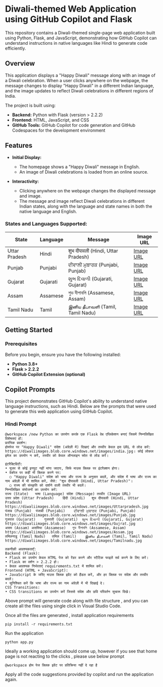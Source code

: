 # Diwali-themed Web Application using GitHub Copilot and Flask

This repository contains a Diwali-themed single-page web application built using Python, Flask, and JavaScript, demonstrating how GitHub Copilot can understand instructions in native languages like Hindi to generate code efficiently.

## Overview

This application displays a "Happy Diwali" message along with an image of a Diwali celebration. When a user clicks anywhere on the webpage, the message changes to display "Happy Diwali" in a different Indian language, and the image updates to reflect Diwali celebrations in different regions of India.

The project is built using:

- **Backend:** Python with Flask (version > 2.2.2)
- **Frontend:** HTML, JavaScript, and CSS
- **GitHub Tools:** GitHub Copilot for code generation and GitHub Codespaces for the development environment

## Features

- **Initial Display:**
  - The homepage shows a "Happy Diwali" message in English.
  - An image of Diwali celebrations is loaded from an online source.
  
- **Interactivity:**
  - Clicking anywhere on the webpage changes the displayed message and image.
  - The message and image reflect Diwali celebrations in different Indian states, along with the language and state names in both the native language and English.

### States and Languages Supported:

| State           | Language        | Message                                 | Image URL                                                       |
|-----------------|-----------------|-----------------------------------------|-----------------------------------------------------------------|
| Uttar Pradesh   | Hindi           | शुभ दीपावली (Hindi, Uttar Pradesh)      | [Image URL](https://diwaliimages.blob.core.windows.net/images/Uttarpradesh.jpg) |
| Punjab          | Punjabi         | ਦੀਵਾਲੀ ਮੁਬਾਰਕ (Punjabi, Punjab)         | [Image URL](https://diwaliimages.blob.core.windows.net/images/Punjab.jpg)      |
| Gujarat         | Gujarati        | શુભ દિવાળી (Gujarati, Gujarat)          | [Image URL](https://diwaliimages.blob.core.windows.net/images/Gujrat.jpg)      |
| Assam           | Assamese        | শুভ দীপাবলি (Assamese, Assam)           | [Image URL](https://diwaliimages.blob.core.windows.net/images/Assam.jpg)       |
| Tamil Nadu      | Tamil           | இனிய தீபாவளி (Tamil, Tamil Nadu)        | [Image URL](https://diwaliimages.blob.core.windows.net/images/Tamilnadu.jpg)   |

## Getting Started

### Prerequisites

Before you begin, ensure you have the following installed:

- **Python 3.8+**
- **Flask > 2.2.2**
- **GitHub Copilot Extension (optional)**

## Copilot Prompts

This project demonstrates GitHub Copilot's ability to understand native language instructions, such as Hindi. Below are the prompts that were used to generate this web application using GitHub Copilot.

### Hindi Prompt

```plaintext
@workspace /new Python का उपयोग करके एक Flask वेब एप्लिकेशन बनाएं जिसमें निम्नलिखित विशेषताएं हों:
प्रारंभिक प्रदर्शन:
होमपेज पर "Happy Diwali" संदेश (अंग्रेज़ी में) दिखाएं और तस्वीर केवल इस URL से लोड करें: https://diwaliimages.blob.core.windows.net/images/india.jpg। कोई लोकल इमेज का उपयोग न करें, तस्वीर को केवल ऑनलाइन स्रोत से लोड करें।

इंटरैक्टिविटी:
• यूजर से कोई इनपुट नहीं मांगा जाएगा, सिर्फ माउस क्लिक पर इंटरैक्शन होगा।
• वेबपेज पर कहीं भी क्लिक करने पर:
  ○ "Happy Diwali" संदेश को भाषा और राज्य के अनुसार बदलें, और संदेश में भाषा और राज्य का नाम अंग्रेज़ी में भी शामिल करें, जैसे: "शुभ दीपावली (Hindi, Uttar Pradesh)"।
  ○ राज्य की संस्कृति को दर्शाने वाली तस्वीर भी बदलें।
निम्नलिखित संयोजनों का उपयोग करें:
राज्य (State)	भाषा (Language)	संदेश (Message)	तस्वीर (Image URL)
उत्तर प्रदेश (Uttar Pradesh)	हिंदी (Hindi)	शुभ दीपावली (Hindi, Uttar Pradesh)	https://diwaliimages.blob.core.windows.net/images/Uttarpradesh.jpg
पंजाब (Punjab)	पंजाबी (Punjabi)	ਦੀਵਾਲੀ ਮੁਬਾਰਕ (Punjabi, Punjab)	https://diwaliimages.blob.core.windows.net/images/Punjab.jpg
गुजरात (Gujarat)	गुजराती (Gujarati)	શુભ દિવાળી (Gujarati, Gujarat)	https://diwaliimages.blob.core.windows.net/images/Gujrat.jpg
असम (Assam)	असमिया (Assamese)	শুভ দীপাবলি (Assamese, Assam)	https://diwaliimages.blob.core.windows.net/images/Assam.jpg
तमिलनाडु (Tamil Nadu)	तमिल (Tamil)	இனிய தீபாவளி (Tamil, Tamil Nadu)	https://diwaliimages.blob.core.windows.net/images/Tamilnadu.jpg

तकनीकी आवश्यकताएँ:
Backend (Flask):
• Flask का उपयोग केवल HTML पेज को रेंडर करने और स्टैटिक फाइलें सर्व करने के लिए करें।
• Flask का वर्शन > 2.2.2 हो।
• केवल आवश्यक निर्भरताएं requirements.txt में शामिल करें।
Frontend (HTML + JavaScript):
• JavaScript के जरिए माउस क्लिक इवेंट को हैंडल करें, और हर क्लिक पर संदेश और तस्वीर बदलें।
• सुनिश्चित करें कि भाषा और राज्य का नाम अंग्रेज़ी में भी दिखाई दे।
CSS Transitions:
• CSS transitions का उपयोग करें जिससे संदेश और छवि परिवर्तन सुचारू दिखे।
```

Above prompt will generate code along with file structure , and you can create all the files using single click in Visual Studio Code. 

Once all the files are generated , install application requirements 

```plaintext
pip install -r requirements.txt 
```

Run the application 

```plaintext
python app.py
```

Ideally a working application should come up, however if you see that home page is not reacting to the clicks , please use below prompt 

```plaintext
@workspace होम पेज क्लिक इवेंट पर प्रतिक्रिया नहीं दे रहा है
```
Apply all the code suggestions provided by copilot and run the application again. 
